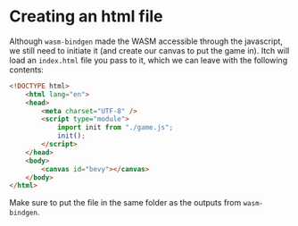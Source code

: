# Creating an html file
Although `wasm-bindgen` made the WASM accessible through the javascript, we still need to initiate it (and create our canvas to put the game in). Itch will load an `index.html` file you pass to it, which we can leave with the following contents:
```html
<!DOCTYPE html>
    <html lang="en">
    <head>
        <meta charset="UTF-8" />
        <script type="module">
            import init from "./game.js";
            init();
        </script>
    </head>
    <body>
        <canvas id="bevy"></canvas>
    </body>
</html>
```

Make sure to put the file in the same folder as the outputs from `wasm-bindgen`.
